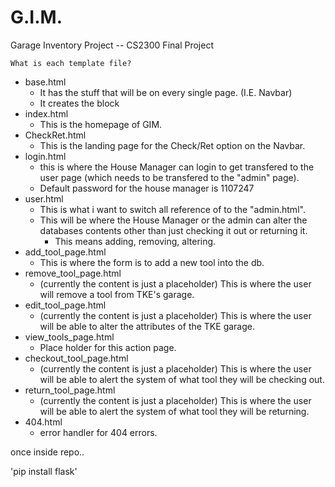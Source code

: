# G.I.M.
Garage Inventory Project -- CS2300 Final Project

    What is each template file?
- base.html
  - It has the stuff that will be on every single page. (I.E. Navbar)
  - It creates the block
- index.html
  - This is the homepage of GIM.
- CheckRet.html
  - This is the landing page for the Check/Ret option on the Navbar.
- login.html
  - this is where the House Manager can login to get transfered to the user page (which needs to be transfered to the "admin" page).
  - Default password for the house manager is 1107247
- user.html
  - This is what i want to switch all reference of to the "admin.html".
  - This will be where the House Manager or the admin can alter the databases contents other than just checking it out or returning it. 
      - This means adding, removing, altering.
- add_tool_page.html
  - This is where the form is to add a new tool into the db.
- remove_tool_page.html
  - (currently the content is just a placeholder) This is where the user will remove a tool from TKE's garage.
- edit_tool_page.html
  - (currently the content is just a placeholder) This is where the user will be able to alter the attributes of the TKE garage.
- view_tools_page.html
  - Place holder for this action page.
- checkout_tool_page.html
  - (currently the content is just a placeholder) This is where the user will be able to alert the system of what tool they will be checking out.
- return_tool_page.html
  - (currently the content is just a placeholder) This is where the user will be able to alert the system of what tool they will be returning.
- 404.html
  - error handler for 404 errors.
 



once inside repo..

'pip install flask'
